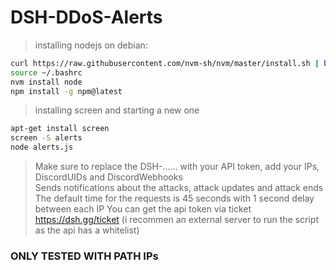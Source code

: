 # DSH-DDoS-Alerts

> installing nodejs on debian:
```bash
curl https://raw.githubusercontent.com/nvm-sh/nvm/master/install.sh | bash 
source ~/.bashrc
nvm install node
npm install -g npm@latest
```
> installing screen and starting a new one
```bash
apt-get install screen
screen -S alerts
node alerts.js
```

> Make sure to replace the DSH-...... with your API token, add your IPs, DiscordUIDs and DiscordWebhooks<br />
> Sends notifications about the attacks, attack updates and attack ends<br />
> The default time for the requests is 45 seconds with 1 second delay between each IP
> You can get the api token via ticket https://dsh.gg/ticket (i recommen an external server to run the script as the api has a whitelist)

### ONLY TESTED WITH PATH IPs

